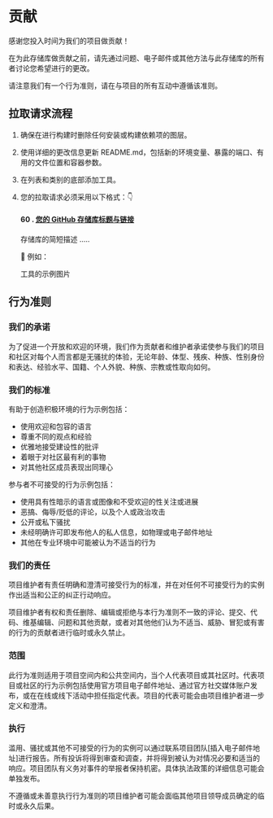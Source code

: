 # 贡献

感谢您投入时间为我们的项目做贡献！

在为此存储库做贡献之前，请先通过问题、电子邮件或其他方法与此存储库的所有者讨论您希望进行的更改。

请注意我们有一个行为准则，请在与项目的所有互动中遵循该准则。

## 拉取请求流程

1. 确保在进行构建时删除任何安装或构建依赖项的图层。
2. 使用详细的更改信息更新 README.md，包括新的环境变量、暴露的端口、有用的文件位置和容器参数。
3. 在列表和类别的底部添加工具。
4. 您的拉取请求必须采用以下格式：👇
   #### 60 . [您的 GitHub 存储库标题与链接](https://yourlink.com)
   
   存储库的简短描述 .....
   
   📍 例如：&nbsp; <br>
   
    工具的示例图片 

## 行为准则

### 我们的承诺

为了促进一个开放和欢迎的环境，我们作为贡献者和维护者承诺使参与我们的项目和社区对每个人而言都是无骚扰的体验，无论年龄、体型、残疾、种族、性别身份和表达、经验水平、国籍、个人外貌、种族、宗教或性取向如何。

### 我们的标准

有助于创造积极环境的行为示例包括：

 * 使用欢迎和包容的语言
 * 尊重不同的观点和经验
 * 优雅地接受建设性的批评
 * 着眼于对社区最有利的事物
 * 对其他社区成员表现出同理心

参与者不可接受的行为示例包括：

 * 使用具有性暗示的语言或图像和不受欢迎的性关注或进展
 * 恶搞、侮辱/贬低的评论，以及个人或政治攻击
 * 公开或私下骚扰
 * 未经明确许可即发布他人的私人信息，如物理或电子邮件地址
 * 其他在专业环境中可能被认为不适当的行为

### 我们的责任

项目维护者有责任明确和澄清可接受行为的标准，并在对任何不可接受行为的实例作出适当和公正的纠正行动响应。

项目维护者有权和责任删除、编辑或拒绝与本行为准则不一致的评论、提交、代码、维基编辑、问题和其他贡献，或者对其他他们认为不适当、威胁、冒犯或有害的行为的贡献者进行临时或永久禁止。

### 范围

此行为准则适用于项目空间内和公共空间内，当个人代表项目或其社区时。代表项目或社区的行为示例包括使用官方项目电子邮件地址、通过官方社交媒体账户发布，或在在线或线下活动中担任指定代表。项目的代表可能会由项目维护者进一步定义和澄清。

### 执行

滥用、骚扰或其他不可接受的行为的实例可以通过联系项目团队[插入电子邮件地址]进行报告。所有投诉将得到审查和调查，并将得到被认为对情况必要和适当的响应。项目团队有义务对事件的举报者保持机密。具体执法政策的详细信息可能会单独发布。

不遵循或未善意执行行为准则的项目维护者可能会面临其他项目领导成员确定的临时或永久后果。